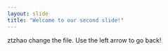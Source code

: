 ```yaml
---
layout: slide
title: "Welcome to our second slide!"
---
```

ztzhao change the file.
Use the left arrow to go back!
